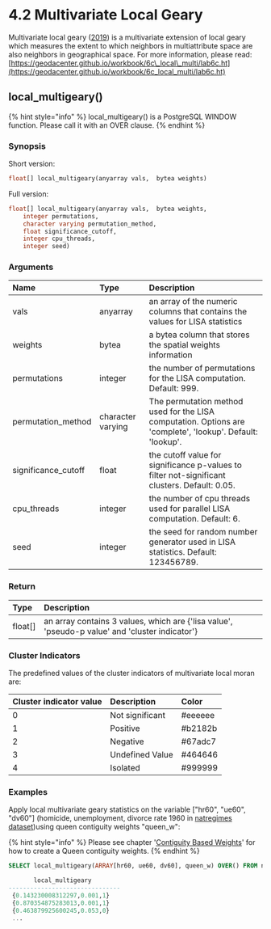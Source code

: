# 4.2 Multivariate Local Geary

Multivariate local geary \([2019](https://geodacenter.github.io/workbook/6c_local_multi/lab6c.html#ref-Anselin:18)\) is a multivariate extension of local geary which measures the extent to which neighbors in multiattribute space are also neighbors in geographical space. For more information, please read: [https://geodacenter.github.io/workbook/6c\_local\_multi/lab6c.ht](https://geodacenter.github.io/workbook/6c_local_multi/lab6c.ht)

## local\_multigeary\(\)

{% hint style="info" %}
local\_multigeary\(\) is a PostgreSQL WINDOW function. Please call it  with an OVER clause.
{% endhint %}

### Synopsis

Short version:

```sql
float[] local_multigeary(anyarray vals,  bytea weights)
```

Full version:

```sql
float[] local_multigeary(anyarray vals,  bytea weights,
    integer permutations, 
    character varying permutation_method,
    float significance_cutoff, 
    integer cpu_threads, 
    integer seed)
```

### Arguments

| Name | Type | Description |
| :--- | :--- | :--- |
| vals | anyarray | an array of the numeric columns that contains the values for LISA statistics |
| weights | bytea | a bytea column that stores the spatial weights information |
| permutations | integer | the number of permutations for the LISA computation. Default: 999. |
| permutation\_method | character varying | The permutation method used for the LISA computation. Options are 'complete', 'lookup'. Default: 'lookup'. |
| significance\_cutoff | float | the cutoff value for significance p-values to filter not-significant clusters. Default: 0.05. |
| cpu\_threads | integer | the number of cpu threads used for parallel LISA computation. Default: 6. |
| seed | integer | the seed for random number generator used in LISA statistics. Default: 123456789. |

### Return

| Type | Description |
| :--- | :--- |
| float\[\] | an array contains 3 values, which are {'lisa value', 'pseudo-p value' and 'cluster indicator'}  |

### Cluster Indicators

The predefined values of the cluster indicators of multivariate local moran are:

| Cluster indicator value | Description | Color |
| :--- | :--- | :--- |
| 0 | Not significant | \#eeeeee |
| 1 | Positive | \#b2182b |
| 2 | Negative | \#67adc7 |
| 3 | Undefined Value | \#464646 |
| 4 | Isolated | \#999999 |

### Examples

Apply local multivariate geary statistics on the variable \["hr60", "ue60", "dv60"\] \(homicide, unemployment, divorce rate 1960 in [natregimes dataset](https://geodacenter.github.io/data-and-lab/natregimes/)\)using queen contiguity weights "queen\_w":

{% hint style="info" %}
Please see chapter '[Contiguity Based Weights](../2.-spatial-weights/2.1-contiguity-based-weights.md)' for how to create a Queen contiguity weights.
{% endhint %}

```sql
SELECT local_multigeary(ARRAY[hr60, ue60, dv60], queen_w) OVER() FROM natregimes;

       local_multigeary        
-------------------------------
 {0.143230008312297,0.001,1}
 {0.870354875283013,0.001,1}
 {0.463879925600245,0.053,0}
 ...
```

